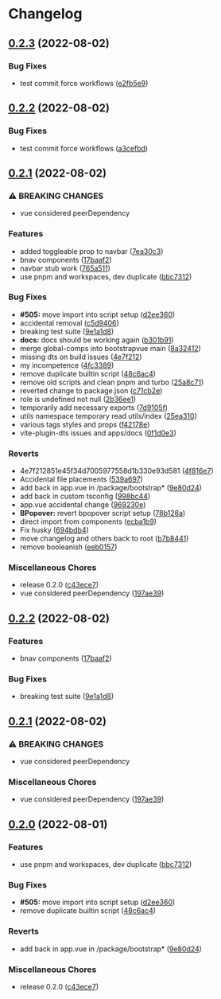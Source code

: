 # Changelog

## [0.2.3](https://github.com/VividLemon/bootstrap-vue-3/compare/v0.2.2...v0.2.3) (2022-08-02)


### Bug Fixes

* test commit force workflows ([e2fb5e9](https://github.com/VividLemon/bootstrap-vue-3/commit/e2fb5e928fae5d9b284fc9ed7b3a4c35f29bbcc9))

## [0.2.2](https://github.com/VividLemon/bootstrap-vue-3/compare/v0.2.1...v0.2.2) (2022-08-02)


### Bug Fixes

* test commit force workflows ([a3cefbd](https://github.com/VividLemon/bootstrap-vue-3/commit/a3cefbda5da75d16d5e69da9a64c00c7a9e046c7))

## [0.2.1](https://github.com/VividLemon/bootstrap-vue-3/compare/v0.2.2...v0.2.1) (2022-08-02)


### ⚠ BREAKING CHANGES

* vue considered peerDependency

### Features

* added toggleable prop to navbar ([7ea30c3](https://github.com/VividLemon/bootstrap-vue-3/commit/7ea30c3b74eabe7982a3c7d616ec7731951359cc))
* bnav components ([17baaf2](https://github.com/VividLemon/bootstrap-vue-3/commit/17baaf2adb0d8dd10a79c5a8a2611437acdf34ef))
* navbar stub work ([765a511](https://github.com/VividLemon/bootstrap-vue-3/commit/765a5118d31f081d62f13a86d0b7f7694b9882f7))
* use pnpm and workspaces, dev duplicate ([bbc7312](https://github.com/VividLemon/bootstrap-vue-3/commit/bbc73120dd7bd29d62a3c44a751375accfdb13c1))


### Bug Fixes

* **#505:** move import into script setup ([d2ee360](https://github.com/VividLemon/bootstrap-vue-3/commit/d2ee36034a7ba0c59c02574b9c2ca51b38a5dde7))
* accidental removal ([c5d9406](https://github.com/VividLemon/bootstrap-vue-3/commit/c5d94069bd8bf1e48dd89d781cc39903a4b51a21))
* breaking test suite ([9e1a1d8](https://github.com/VividLemon/bootstrap-vue-3/commit/9e1a1d84014d5b4ca7954e344c02f1fd39ba637d))
* **docs:** docs should be working again ([b301b91](https://github.com/VividLemon/bootstrap-vue-3/commit/b301b91982ef8aa92a986d3fb8e20acea5b1d7df))
* merge global-comps into bootstrapvue main ([8a32412](https://github.com/VividLemon/bootstrap-vue-3/commit/8a3241230032675f420d9aeb41bf337c7b1c0d9d))
* missing dts on build issues ([4e7f212](https://github.com/VividLemon/bootstrap-vue-3/commit/4e7f212851e45f34d7005977558d1b330e93d581))
* my incompetence ([4fc3389](https://github.com/VividLemon/bootstrap-vue-3/commit/4fc33894a3e75b0b462dfa22ef3eb9364484d845))
* remove duplicate builtin script ([48c6ac4](https://github.com/VividLemon/bootstrap-vue-3/commit/48c6ac44d2752d6bbc924a724950a1ce20f9e7b6))
* remove old scripts and clean pnpm and turbo ([25a8c71](https://github.com/VividLemon/bootstrap-vue-3/commit/25a8c719ed1e63dce24b8895fe62610e3e03b4cc))
* reverted change to package.json ([c71cb2e](https://github.com/VividLemon/bootstrap-vue-3/commit/c71cb2ea6f8c5eecc923c75f66f2b24f63bd7c08))
* role is undefined not null ([2b36ee1](https://github.com/VividLemon/bootstrap-vue-3/commit/2b36ee12572fdc344e3e2bcb5c9b9d9abd603f53))
* temporarily add necessary exports ([7d9105f](https://github.com/VividLemon/bootstrap-vue-3/commit/7d9105fb6de269e1db758eb93f8f0af17887f61f))
* utils namespace temporary read utils/index ([25ea310](https://github.com/VividLemon/bootstrap-vue-3/commit/25ea3102d166fb1f59951d8ccdecfa812769395c))
* various tags styles and props ([f42178e](https://github.com/VividLemon/bootstrap-vue-3/commit/f42178e1ee7fbe9125918c2b9d11cd3fbe9db69b))
* vite-plugin-dts issues and apps/docs ([0f1d0e3](https://github.com/VividLemon/bootstrap-vue-3/commit/0f1d0e397ef55689d51ed1628d77378177e4404e))


### Reverts

* 4e7f212851e45f34d7005977558d1b330e93d581 ([4f816e7](https://github.com/VividLemon/bootstrap-vue-3/commit/4f816e7e055222446d3b5024e34257197f0514b8))
* Accidental file placements ([539a697](https://github.com/VividLemon/bootstrap-vue-3/commit/539a6975833a2e742e59b64962a61ee70a71edf1))
* add back in app.vue in /package/bootstrap* ([9e80d24](https://github.com/VividLemon/bootstrap-vue-3/commit/9e80d24dc214eb23304cad8a800e48ea929890ef))
* add back in custom tsconfig ([998bc44](https://github.com/VividLemon/bootstrap-vue-3/commit/998bc4456dd35e91e8dad09fc4b31d754318ae95))
* app.vue accidental change ([969230e](https://github.com/VividLemon/bootstrap-vue-3/commit/969230eba465ada6fc650ebad7b8b0411606cfe5))
* **BPopover:** revert bpopover script setup ([78b128a](https://github.com/VividLemon/bootstrap-vue-3/commit/78b128aed0af5d301a5b1e7ed2459104be97b0ba))
* direct import from components ([ecba1b9](https://github.com/VividLemon/bootstrap-vue-3/commit/ecba1b95dededa93b856f5b9bcee7058c1772415))
* Fix husky ([694bdb4](https://github.com/VividLemon/bootstrap-vue-3/commit/694bdb46fce825363b4b82e72404a00337db09c8))
* move changelog and others back to root ([b7b8441](https://github.com/VividLemon/bootstrap-vue-3/commit/b7b8441dd628a0d66cf271d0d21843189b13b53e))
* remove booleanish ([eeb0157](https://github.com/VividLemon/bootstrap-vue-3/commit/eeb015707ac5f0c733dd576b6c34a551390391d1))


### Miscellaneous Chores

* release 0.2.0 ([c43ece7](https://github.com/VividLemon/bootstrap-vue-3/commit/c43ece7390c25706e097004eeb4cc3525c71f6af))
* vue considered peerDependency ([197ae39](https://github.com/VividLemon/bootstrap-vue-3/commit/197ae390767d4db867d1a39abe29ad475d36c34f))

## [0.2.2](https://github.com/cdmoro/bootstrap-vue-3/compare/v0.2.1...v0.2.2) (2022-08-02)


### Features

* bnav components ([17baaf2](https://github.com/cdmoro/bootstrap-vue-3/commit/17baaf2adb0d8dd10a79c5a8a2611437acdf34ef))


### Bug Fixes

* breaking test suite ([9e1a1d8](https://github.com/cdmoro/bootstrap-vue-3/commit/9e1a1d84014d5b4ca7954e344c02f1fd39ba637d))

## [0.2.1](https://github.com/cdmoro/bootstrap-vue-3/compare/v0.2.0...v0.2.1) (2022-08-02)


### ⚠ BREAKING CHANGES

* vue considered peerDependency

### Miscellaneous Chores

* vue considered peerDependency ([197ae39](https://github.com/cdmoro/bootstrap-vue-3/commit/197ae390767d4db867d1a39abe29ad475d36c34f))

## [0.2.0](https://github.com/cdmoro/bootstrap-vue-3/compare/v0.1.21...v0.2.0) (2022-08-01)


### Features

* use pnpm and workspaces, dev duplicate ([bbc7312](https://github.com/cdmoro/bootstrap-vue-3/commit/bbc73120dd7bd29d62a3c44a751375accfdb13c1))


### Bug Fixes

* **#505:** move import into script setup ([d2ee360](https://github.com/cdmoro/bootstrap-vue-3/commit/d2ee36034a7ba0c59c02574b9c2ca51b38a5dde7))
* remove duplicate builtin script ([48c6ac4](https://github.com/cdmoro/bootstrap-vue-3/commit/48c6ac44d2752d6bbc924a724950a1ce20f9e7b6))


### Reverts

* add back in app.vue in /package/bootstrap* ([9e80d24](https://github.com/cdmoro/bootstrap-vue-3/commit/9e80d24dc214eb23304cad8a800e48ea929890ef))


### Miscellaneous Chores

* release 0.2.0 ([c43ece7](https://github.com/cdmoro/bootstrap-vue-3/commit/c43ece7390c25706e097004eeb4cc3525c71f6af))
